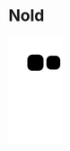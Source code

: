 # Nold

 ![Snake animation](https://github.com/rafaballerini/rafaballerini/blob/output/github-contribution-grid-snake.svg)
 

